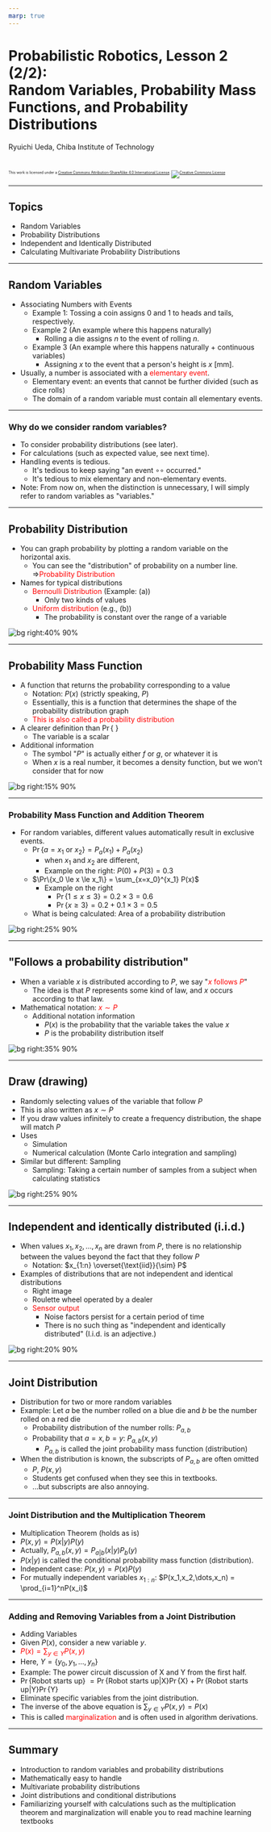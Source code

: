 ```yaml
---
marp: true
---
```


<!-- footer: Probabilistic Robotics, Part 2 -->

# Probabilistic Robotics, Lesson 2 (2/2): <br />Random Variables, Probability Mass Functions, and Probability Distributions

Ryuichi Ueda, Chiba Institute of Technology

<br />

<p style="font-size:50%">
This work is licensed under a <a rel="license" href="http://creativecommons.org/licenses/by-sa/4.0/">Creative Commons Attribution-ShareAlike 4.0 International License</a>.
<a rel="license" href="http://creativecommons.org/licenses/by-sa/4.0/">
<img alt="Creative Commons License" style="border-width:0" src="https://i.creativecommons.org/l/by-sa/4.0/88x31.png" /></a>
</p>

---

<!-- paginate: true -->

## Topics

- Random Variables
- Probability Distributions
- Independent and Identically Distributed
- Calculating Multivariate Probability Distributions

---

## Random Variables

- Associating Numbers with Events
    - Example 1: Tossing a coin assigns $0$ and $1$ to heads and tails, respectively.
    - Example 2 (An example where this happens naturally)
        - Rolling a die assigns $n$ to the event of rolling $n$.
    - Example 3 (An example where this happens naturally + continuous variables)
        - Assigning $x$ to the event that a person's height is $x$ [mm].
- Usually, a number is associated with a <span style="color:red">elementary event</span>.
    - Elementary event: an events that cannot be further divided (such as dice rolls)
    - The domain of a random variable must contain all elementary events.

---

### Why do we consider random variables?

- To consider probability distributions (see later).
- For calculations (such as expected value, see next time).
- Handling events is tedious.
    - It's tedious to keep saying "an event $\circ\circ$ occurred."
    - It's tedious to mix elementary and non-elementary events.
- Note: From now on, when the distinction is unnecessary, I will simply refer to random variables as "variables."

---
## Probability Distribution

- You can graph probability by plotting a random variable on the horizontal axis.
    - You can see the "distribution" of probability on a number line. $\Longrightarrow$<span style="color:red">Probability Distribution</span>
- Names for typical distributions
    - <span style="color:red">Bernoulli Distribution</span> (Example: (a))
        - Only two kinds of values
    - <span style="color:red">Uniform distribution</span> (e.g., (b))
        - The probability is constant over the range of a variable

![bg right:40% 90%](./figs/prob_dist.png)

---

## Probability Mass Function

- A function that returns the probability corresponding to a value
    - Notation: $P(x)$ (strictly speaking, $P$)
    - Essentially, this is a function that determines the shape of the probability distribution graph
    - <span style="color:red">This is also called a probability distribution</span>
- A clearer definition than $\Pr\{$ $\}$
    - The variable is a scalar
- Additional information
    - The symbol "$P$" is actually either $f$ or $g$, or whatever it is
    - When $x$ is a real number, it becomes a density function, but
we won't consider that for now

![bg right:15% 90%](./figs/prob_dist.png)

---

### Probability Mass Function and Addition Theorem

- For random variables, different values automatically result in exclusive events.
    - $\Pr\{a=x_1 \text{\ or\ } x_2 \} = P_a(x_1) + P_a(x_2)$
        - when $x_1$ and $x_2$ are different,
        - Example on the right: $P(0) + P(3) = 0.3$
    - $\Pr\{x_0 \le x \le x_1\} = \sum_{x=x_0}^{x_1} P(x)$
        - Example on the right
            - $\Pr\{1 \le x \le 3\} = 0.2\times 3 = 0.6$
            - $\Pr\{x \ge 3\} = 0.2 + 0.1\times 3 = 0.5$
    - What is being calculated: Area of a probability distribution

![bg right:25% 90%](./figs/prob_dist_calc.png)

---

## "Follows a probability distribution"

- When a variable $x$ is distributed according to $P$, we say "<span style="color:red">$x$ follows $P$</span>"
    - The idea is that $P$ represents some kind of law, and $x$ occurs according to that law.
- Mathematical notation: <span style="color:red">$x \sim P$</span>
    - Additional notation information
        - $P(x)$ is the probability that the variable takes the value $x$
        - $P$ is the probability distribution itself

![bg right:35% 90%](./figs/prob_dist_dice.png)

---

## Draw (drawing)

- Randomly selecting values of the variable that follow $P$
- This is also written as $x \sim P$
- If you draw values infinitely to create a frequency distribution, the shape will match $P$
- Uses
    - Simulation
    - Numerical calculation (Monte Carlo integration and sampling)
- Similar but different: Sampling
    - Sampling: Taking a certain number of samples from a subject when calculating statistics

![bg right:25% 90%](./figs/draw.png)

---

## Independent and identically distributed (i.i.d.)

- When values $x_1, x_2, \dots, x_n$ are drawn from $P$,
there is no relationship between the values beyond the fact that they follow $P$
    - Notation: $x_{1:n} \overset{\text{iid}}{\sim} P$
- Examples of distributions that are not independent and identical distributions
    - Right image
    - Roulette wheel operated by a dealer
    - <span style="color:red">Sensor output</span>
        - Noise factors persist for a certain period of time
        - There is no such thing as "independent and identically distributed" (I.i.d. is an adjective.)

![bg right:20% 90%](./figs/iid.png)

---

## Joint Distribution

- Distribution for two or more random variables
- Example: Let $a$ be the number rolled on a blue die and $b$ be the number rolled on a red die
    - Probability distribution of the number rolls: $P_{a,b}$
    - Probability that $a=x, b=y$: $P_{a,b}(x,y)$
        - $P_{a,b}$ is called the joint probability mass function (distribution)
- When the distribution is known, the subscripts of $P_{a,b}$ are often omitted
    - $P$, $P(x,y)$
    - Students get confused when they see this in textbooks.
    - ...but subscripts are also annoying.

---

### Joint Distribution and the Multiplication Theorem

- Multiplication Theorem (holds as is)
- $P(x, y) = P(x|y)P(y)$
- Actually, $P_{a,b}(x, y) = P_{a|b}(x|y)P_{b}(y)$
- $P(x|y)$ is called the conditional probability mass function (distribution).
- Independent case: $P(x, y) = P(x)P(y)$
- For mutually independent variables $x_{1:n}$: $P(x_1,x_2,\dots,x_n) = \prod_{i=1}^nP(x_i)$

---

### Adding and Removing Variables from a Joint Distribution

- Adding Variables
- Given $P(x)$, consider a new variable $y$.
- <span style="color:red">$P(x) = \sum_{y \in Y}P(x, y)$</span>
- Here, $Y = \{y_0, y_1, \dots, y_n\}$
- Example: The power circuit discussion of X and Y from the first half.
- $\Pr\{$Robot starts up$\}$
$=\Pr\{$Robot starts up$|$X$\}\Pr\{$X$\} + \Pr\{$Robot starts up$|$Y$\}\Pr\{$Y$\}$
- Eliminate specific variables from the joint distribution.
- The inverse of the above equation is $\sum_{y \in Y}P(x, y) = P(x)$
- This is called <span style="color:red">marginalization</span> and is often used in algorithm derivations.

---

## Summary

- Introduction to random variables and probability distributions
- Mathematically easy to handle
- Multivariate probability distributions
- Joint distributions and conditional distributions
- Familiarizing yourself with calculations such as the multiplication theorem and marginalization will enable you to read machine learning textbooks
